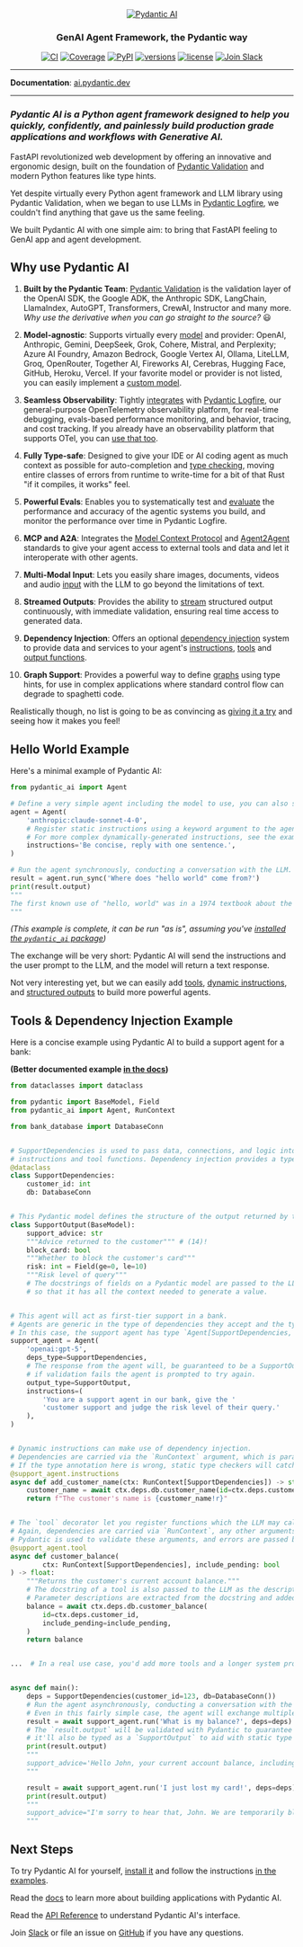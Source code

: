 <div align="center">
  <a href="https://ai.pydantic.dev/">
    <picture>
      <source media="(prefers-color-scheme: dark)" srcset="https://ai.pydantic.dev/img/pydantic-ai-dark.svg">
      <img src="https://ai.pydantic.dev/img/pydantic-ai-light.svg" alt="Pydantic AI">
    </picture>
  </a>
</div>
<div align="center">
  <h3>GenAI Agent Framework, the Pydantic way</h3>
</div>
<div align="center">
  <a href="https://github.com/pydantic/pydantic-ai/actions/workflows/ci.yml?query=branch%3Amain"><img src="https://github.com/pydantic/pydantic-ai/actions/workflows/ci.yml/badge.svg?event=push" alt="CI"></a>
  <a href="https://coverage-badge.samuelcolvin.workers.dev/redirect/pydantic/pydantic-ai"><img src="https://coverage-badge.samuelcolvin.workers.dev/pydantic/pydantic-ai.svg" alt="Coverage"></a>
  <a href="https://pypi.python.org/pypi/pydantic-ai"><img src="https://img.shields.io/pypi/v/pydantic-ai.svg" alt="PyPI"></a>
  <a href="https://github.com/pydantic/pydantic-ai"><img src="https://img.shields.io/pypi/pyversions/pydantic-ai.svg" alt="versions"></a>
  <a href="https://github.com/pydantic/pydantic-ai/blob/main/LICENSE"><img src="https://img.shields.io/github/license/pydantic/pydantic-ai.svg?v" alt="license"></a>
  <a href="https://logfire.pydantic.dev/docs/join-slack/"><img src="https://img.shields.io/badge/Slack-Join%20Slack-4A154B?logo=slack" alt="Join Slack" /></a>
</div>

---

**Documentation**: [ai.pydantic.dev](https://ai.pydantic.dev/)

---

### <em>Pydantic AI is a Python agent framework designed to help you quickly, confidently, and painlessly build production grade applications and workflows with Generative AI.</em>


FastAPI revolutionized web development by offering an innovative and ergonomic design, built on the foundation of [Pydantic Validation](https://docs.pydantic.dev) and modern Python features like type hints.

Yet despite virtually every Python agent framework and LLM library using Pydantic Validation, when we began to use LLMs in [Pydantic Logfire](https://pydantic.dev/logfire), we couldn't find anything that gave us the same feeling.

We built Pydantic AI with one simple aim: to bring that FastAPI feeling to GenAI app and agent development.

## Why use Pydantic AI

1. **Built by the Pydantic Team**:
[Pydantic Validation](https://docs.pydantic.dev/latest/) is the validation layer of the OpenAI SDK, the Google ADK, the Anthropic SDK, LangChain, LlamaIndex, AutoGPT, Transformers, CrewAI, Instructor and many more. _Why use the derivative when you can go straight to the source?_ :smiley:

2. **Model-agnostic**:
Supports virtually every [model](https://ai.pydantic.dev/models) and provider: OpenAI, Anthropic, Gemini, DeepSeek, Grok, Cohere, Mistral, and Perplexity; Azure AI Foundry, Amazon Bedrock, Google Vertex AI, Ollama, LiteLLM, Groq, OpenRouter, Together AI, Fireworks AI, Cerebras, Hugging Face, GitHub, Heroku, Vercel. If your favorite model or provider is not listed, you can easily implement a [custom model](https://ai.pydantic.dev/models#custom-models).

3. **Seamless Observability**:
Tightly [integrates](https://ai.pydantic.dev/logfire) with [Pydantic Logfire](https://pydantic.dev/logfire), our general-purpose OpenTelemetry observability platform, for real-time debugging, evals-based performance monitoring, and behavior, tracing, and cost tracking. If you already have an observability platform that supports OTel, you can [use that too](https://ai.pydantic.dev/logfire#alternative-observability-backends).

4. **Fully Type-safe**:
Designed to give your IDE or AI coding agent as much context as possible for auto-completion and [type checking](https://ai.pydantic.dev/agents#static-type-checking), moving entire classes of errors from runtime to write-time for a bit of that Rust "if it compiles, it works" feel.

5. **Powerful Evals**:
Enables you to systematically test and [evaluate](https://ai.pydantic.dev/evals) the performance and accuracy of the agentic systems you build, and monitor the performance over time in Pydantic Logfire.

6. **MCP and A2A**:
Integrates the [Model Context Protocol](https://ai.pydantic.dev/mcp) and [Agent2Agent](https://ai.pydantic.dev/a2a) standards to give your agent access to external tools and data and let it interoperate with other agents.

7. **Multi-Modal Input**:
Lets you easily share images, documents, videos and audio [input](https://ai.pydantic.dev/input) with the LLM to go beyond the limitations of text.

8. **Streamed Outputs**:
Provides the ability to [stream](https://ai.pydantic.dev/output#streamed-results) structured output continuously, with immediate validation, ensuring real time access to generated data.

9. **Dependency Injection**:
Offers an optional [dependency injection](https://ai.pydantic.dev/dependencies) system to provide data and services to your agent's [instructions](https://ai.pydantic.dev/agents#instructions), [tools](https://ai.pydantic.dev/tools) and [output functions](https://ai.pydantic.dev/output#output-functions).

10. **Graph Support**:
Provides a powerful way to define [graphs](https://ai.pydantic.dev/graph) using type hints, for use in complex applications where standard control flow can degrade to spaghetti code.

Realistically though, no list is going to be as convincing as [giving it a try](#next-steps) and seeing how it makes you feel!

## Hello World Example

Here's a minimal example of Pydantic AI:

```python
from pydantic_ai import Agent

# Define a very simple agent including the model to use, you can also set the model when running the agent.
agent = Agent(
    'anthropic:claude-sonnet-4-0',
    # Register static instructions using a keyword argument to the agent.
    # For more complex dynamically-generated instructions, see the example below.
    instructions='Be concise, reply with one sentence.',
)

# Run the agent synchronously, conducting a conversation with the LLM.
result = agent.run_sync('Where does "hello world" come from?')
print(result.output)
"""
The first known use of "hello, world" was in a 1974 textbook about the C programming language.
"""
```

_(This example is complete, it can be run "as is", assuming you've [installed the `pydantic_ai` package](https://ai.pydantic.dev/install))_

The exchange will be very short: Pydantic AI will send the instructions and the user prompt to the LLM, and the model will return a text response.

Not very interesting yet, but we can easily add [tools](https://ai.pydantic.dev/tools), [dynamic instructions](https://ai.pydantic.dev/agents#instructions), and [structured outputs](https://ai.pydantic.dev/output) to build more powerful agents.

## Tools & Dependency Injection Example

Here is a concise example using Pydantic AI to build a support agent for a bank:

**(Better documented example [in the docs](https://ai.pydantic.dev/#tools-dependency-injection-example))**

```python
from dataclasses import dataclass

from pydantic import BaseModel, Field
from pydantic_ai import Agent, RunContext

from bank_database import DatabaseConn


# SupportDependencies is used to pass data, connections, and logic into the model that will be needed when running
# instructions and tool functions. Dependency injection provides a type-safe way to customise the behavior of your agents.
@dataclass
class SupportDependencies:
    customer_id: int
    db: DatabaseConn


# This Pydantic model defines the structure of the output returned by the agent.
class SupportOutput(BaseModel):
    support_advice: str
    """Advice returned to the customer""" # (14)!
    block_card: bool
    """Whether to block the customer's card"""
    risk: int = Field(ge=0, le=10)
    """Risk level of query"""
    # The docstrings of fields on a Pydantic model are passed to the LLM,
    # so that it has all the context needed to generate a value.


# This agent will act as first-tier support in a bank.
# Agents are generic in the type of dependencies they accept and the type of output they return.
# In this case, the support agent has type `Agent[SupportDependencies, SupportOutput]`.
support_agent = Agent(
    'openai:gpt-5',
    deps_type=SupportDependencies,
    # The response from the agent will, be guaranteed to be a SupportOutput,
    # if validation fails the agent is prompted to try again.
    output_type=SupportOutput,
    instructions=(
        'You are a support agent in our bank, give the '
        'customer support and judge the risk level of their query.'
    ),
)


# Dynamic instructions can make use of dependency injection.
# Dependencies are carried via the `RunContext` argument, which is parameterized with the `deps_type` from above.
# If the type annotation here is wrong, static type checkers will catch it.
@support_agent.instructions
async def add_customer_name(ctx: RunContext[SupportDependencies]) -> str:
    customer_name = await ctx.deps.db.customer_name(id=ctx.deps.customer_id)
    return f"The customer's name is {customer_name!r}"


# The `tool` decorator let you register functions which the LLM may call while responding to a user.
# Again, dependencies are carried via `RunContext`, any other arguments become the tool schema passed to the LLM.
# Pydantic is used to validate these arguments, and errors are passed back to the LLM so it can retry.
@support_agent.tool
async def customer_balance(
        ctx: RunContext[SupportDependencies], include_pending: bool
) -> float:
    """Returns the customer's current account balance."""
    # The docstring of a tool is also passed to the LLM as the description of the tool.
    # Parameter descriptions are extracted from the docstring and added to the parameter schema sent to the LLM.
    balance = await ctx.deps.db.customer_balance(
        id=ctx.deps.customer_id,
        include_pending=include_pending,
    )
    return balance


...  # In a real use case, you'd add more tools and a longer system prompt


async def main():
    deps = SupportDependencies(customer_id=123, db=DatabaseConn())
    # Run the agent asynchronously, conducting a conversation with the LLM until a final response is reached.
    # Even in this fairly simple case, the agent will exchange multiple messages with the LLM as tools are called to retrieve an output.
    result = await support_agent.run('What is my balance?', deps=deps)
    # The `result.output` will be validated with Pydantic to guarantee it is a `SupportOutput`. Since the agent is generic,
    # it'll also be typed as a `SupportOutput` to aid with static type checking.
    print(result.output)
    """
    support_advice='Hello John, your current account balance, including pending transactions, is $123.45.' block_card=False risk=1
    """

    result = await support_agent.run('I just lost my card!', deps=deps)
    print(result.output)
    """
    support_advice="I'm sorry to hear that, John. We are temporarily blocking your card to prevent unauthorized transactions." block_card=True risk=8
    """
```

## Next Steps

To try Pydantic AI for yourself, [install it](https://ai.pydantic.dev/install) and follow the instructions [in the examples](https://ai.pydantic.dev/examples/).

Read the [docs](https://ai.pydantic.dev/agents/) to learn more about building applications with Pydantic AI.

Read the [API Reference](https://ai.pydantic.dev/api/agent/) to understand Pydantic AI's interface.

Join [Slack](https://logfire.pydantic.dev/docs/join-slack/) or file an issue on [GitHub](https://github.com/pydantic/pydantic-ai/issues) if you have any questions.
